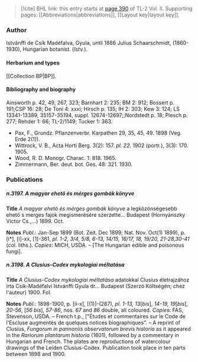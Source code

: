> [!cite] BHL link: this entry starts at [page 390](https://www.biodiversitylibrary.org/item/103253#page/416/mode/1up) of TL-2 Vol. II.
> Supporting pages: [[Abbreviations|abbreviations]], [[Layout key|layout key]].

### Author

Istvánffi de Csík Madéfalva, Gyula, until 1886 Julius Schaarschmidt, (1860-1930), Hungarian botanist. (*Istv.*).

#### Herbarium and types

[[Collection BP|BP]].

#### Bibliography and biography

Ainsworth p. 42, 49, 267, 323; Barnhart 2: 235; BM 2: 912; Bossert p. 191;CSP 16: 28; De Toni 4: xxxi; Hirsch p. 135; IH 2: 303; Kew 3: 124; LS 13341-13389, 35157-35194, suppl. 12674-12697;;Nordstedt p. 18; Plesch p. 277; Rehder 1: 66; TL-2/1149; Tucker 1: 363.
- Pax, F., Grundz. Pflanzenverbr. Karpathen 29, 35, 45, 49. 1898 (Veg. Erde 2(1)).
- Wittrock, V. B., Acta Horti Berg. 3(2): 157. *pl. 22.* 1902 (portr.), 3(3): 170. 1905.
- Wood, R. D. Monogr. Charac. 1: 818. 1965.
- Zimmermann, Ber. deut. bot. Ges. 48: 321. 1930.

### Publications

##### n.3197. A magyar ehetö és mérges gombák könyve

**Title**
*A magyar ehetö és mérges gombák könyve* a legközönségesebb ehetö s merges fajok megismerésére szerzette... Budapest (Hornyánszky Victor Cs.,...) 1899. Oct.

**Notes**
*Publ*.: Jan-Sep 1899 (Bot. Zeit. Dec 1899; Nat. Nov. Oct(1) 1899), p. \[i\*\], \[i\]-xx, \[1\]-361, *pl. 1-2, 3/4, 5/8, 6-13, 14/15, 16/17, 18, 19/20, 21-28,30-41* (col. liths.). *Copies*: MICH, USDA. – \[The Hungarian edible and poisonous fungi\].

##### n.3198. A Clusius-Codex mykologiai méltatása

**Title**
*A Clusius-Codex mykologiai méltatása* adatokkal Clusius életrajzához irta Csik-Madéfalvi Istvánffi Gyula dr... Budapest (Szerzö Költségén; chez l'auteur) 1900. Fol.

**Notes**
*Publ*.: 1898-1900, p. \[ii-x\], \[(1)\]-(287), *pl. 1-13, 13*\[*bis*\], *14-19, 19*\[*bis*\], *20-56*, \[*56 bis*\], *57-86*, nos. *67* and *86* double, all coloured. *Copies*: FAS, Stevenson, USDA. – French t.p., \["Études et commentaires sur le Code de l'Escluse augmentés de quelques notices biographiques". – A reprint of Clusius, *Fungorum in pannoniis observatorum brevis historia* as it appeared in the *Rariorum plantarum historia* (1601), followed by a commentary in Hungarian and French. The plates are reproductions of watercolour drawings of the Leiden Clusius-Codex. Publication took place in ten parts between 1898 and 1900.

